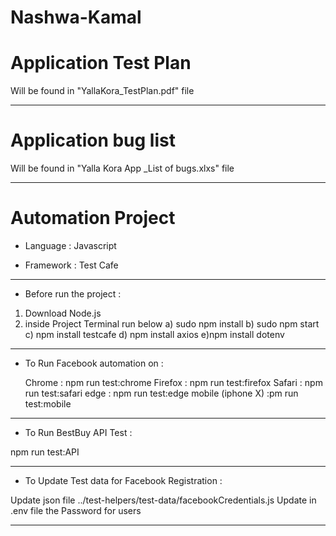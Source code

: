 # Nashwa-Kamal

# Application Test Plan 

Will be found in "YallaKora_TestPlan.pdf" file

------------------------

# Application bug list 

Will be found in "Yalla Kora App _List of bugs.xlxs" file

-----------------------

# Automation Project

* Language  : Javascript 

* Framework : Test Cafe

-----------------------

* Before run the project :

1) Download Node.js 
2) inside Project Terminal run below 
  a) sudo npm install 
  b) sudo  npm start
  c) npm install testcafe
  d) npm install axios
  e)npm install dotenv
             
--------------------------                    

* To Run Facebook automation on :

  Chrome  : npm run test:chrome 
  Firefox  : npm run test:firefox 
  Safari  : npm run test:safari 
  edge  : npm run test:edge 
  mobile (iphone X)  :pm run test:mobile 

--------------------------------                    
   
* To Run BestBuy API Test :

npm run test:API

-----------------------------               

* To Update Test data for Facebook Registration :

Update json file ../test-helpers/test-data/facebookCredentials.js
Update in .env file the Password for users

------------------------------------------------
